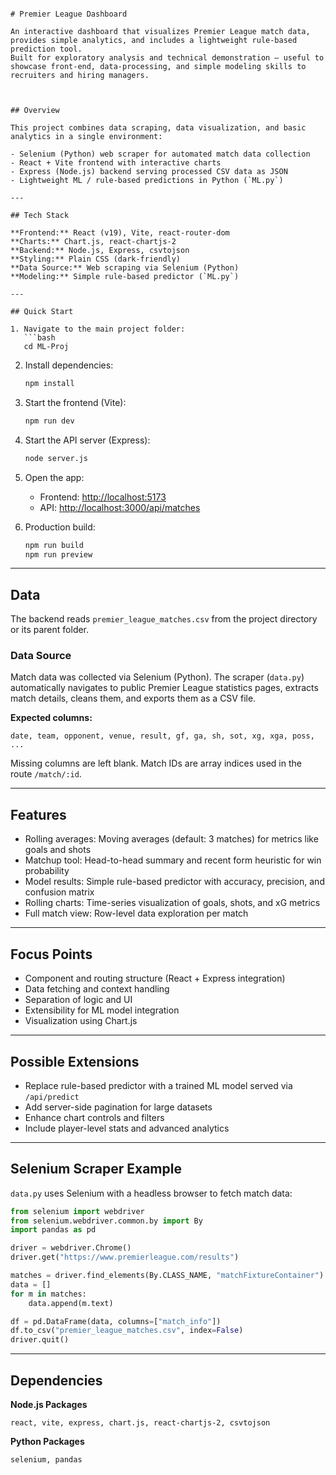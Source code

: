 
````

# Premier League Dashboard

An interactive dashboard that visualizes Premier League match data, provides simple analytics, and includes a lightweight rule-based prediction tool.  
Built for exploratory analysis and technical demonstration — useful to showcase front-end, data-processing, and simple modeling skills to recruiters and hiring managers.



## Overview

This project combines data scraping, data visualization, and basic analytics in a single environment:

- Selenium (Python) web scraper for automated match data collection  
- React + Vite frontend with interactive charts  
- Express (Node.js) backend serving processed CSV data as JSON  
- Lightweight ML / rule-based predictions in Python (`ML.py`)

---

## Tech Stack

**Frontend:** React (v19), Vite, react-router-dom  
**Charts:** Chart.js, react-chartjs-2  
**Backend:** Node.js, Express, csvtojson  
**Styling:** Plain CSS (dark-friendly)  
**Data Source:** Web scraping via Selenium (Python)  
**Modeling:** Simple rule-based predictor (`ML.py`)

---

## Quick Start

1. Navigate to the main project folder:
   ```bash
   cd ML-Proj
````

2. Install dependencies:

   ```bash
   npm install
   ```

3. Start the frontend (Vite):

   ```bash
   npm run dev
   ```

4. Start the API server (Express):

   ```bash
   node server.js
   ```

5. Open the app:

   * Frontend: [http://localhost:5173](http://localhost:5173)
   * API: [http://localhost:3000/api/matches](http://localhost:3000/api/matches)

6. Production build:

   ```bash
   npm run build
   npm run preview
   ```

---

## Data

The backend reads `premier_league_matches.csv` from the project directory or its parent folder.

### Data Source

Match data was collected via Selenium (Python).
The scraper (`data.py`) automatically navigates to public Premier League statistics pages, extracts match details, cleans them, and exports them as a CSV file.

**Expected columns:**

```
date, team, opponent, venue, result, gf, ga, sh, sot, xg, xga, poss, ...
```

Missing columns are left blank.
Match IDs are array indices used in the route `/match/:id`.

---

## Features

* Rolling averages: Moving averages (default: 3 matches) for metrics like goals and shots
* Matchup tool: Head-to-head summary and recent form heuristic for win probability
* Model results: Simple rule-based predictor with accuracy, precision, and confusion matrix
* Rolling charts: Time-series visualization of goals, shots, and xG metrics
* Full match view: Row-level data exploration per match

---

## Focus Points

* Component and routing structure (React + Express integration)
* Data fetching and context handling
* Separation of logic and UI
* Extensibility for ML model integration
* Visualization using Chart.js

---

## Possible Extensions

* Replace rule-based predictor with a trained ML model served via `/api/predict`
* Add server-side pagination for large datasets
* Enhance chart controls and filters
* Include player-level stats and advanced analytics

---

## Selenium Scraper Example

`data.py` uses Selenium with a headless browser to fetch match data:

```python
from selenium import webdriver
from selenium.webdriver.common.by import By
import pandas as pd

driver = webdriver.Chrome()
driver.get("https://www.premierleague.com/results")

matches = driver.find_elements(By.CLASS_NAME, "matchFixtureContainer")
data = []
for m in matches:
    data.append(m.text)

df = pd.DataFrame(data, columns=["match_info"])
df.to_csv("premier_league_matches.csv", index=False)
driver.quit()
```

---

## Dependencies

**Node.js Packages**

```
react, vite, express, chart.js, react-chartjs-2, csvtojson
```

**Python Packages**

```
selenium, pandas
```

```




